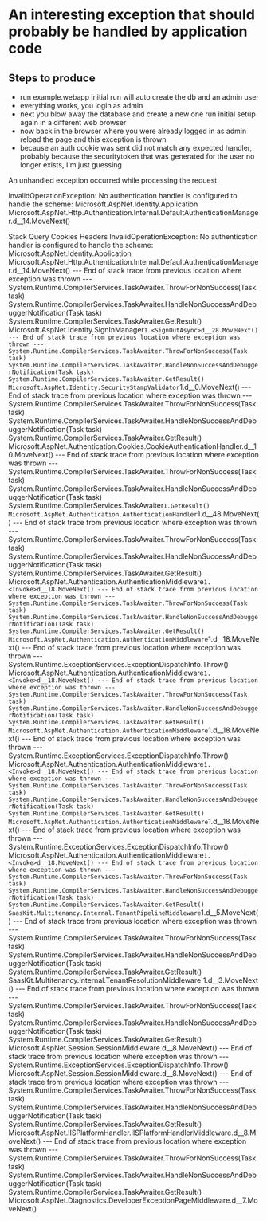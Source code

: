 
# An interesting exception that should probably be handled by application code

## Steps to produce

*  run example.webapp initial run will auto create the db and an admin user
*  everything works, you login as admin
*  next you blow away the database and create a new one run initial setup again in a different web browser
*  now back in the browser where you were already logged in as admin reload the page and this exception is thrown
*  because an auth cookie was sent did not match any expected handler, probably because the securitytoken that was generated for the user no longer exists, I'm just guessing


An unhandled exception occurred while processing the request.

InvalidOperationException: No authentication handler is configured to handle the scheme: Microsoft.AspNet.Identity.Application
Microsoft.AspNet.Http.Authentication.Internal.DefaultAuthenticationManager.<SignOutAsync>d__14.MoveNext()

Stack Query Cookies Headers
InvalidOperationException: No authentication handler is configured to handle the scheme: Microsoft.AspNet.Identity.Application
Microsoft.AspNet.Http.Authentication.Internal.DefaultAuthenticationManager.<SignOutAsync>d__14.MoveNext()
--- End of stack trace from previous location where exception was thrown ---
System.Runtime.CompilerServices.TaskAwaiter.ThrowForNonSuccess(Task task)
System.Runtime.CompilerServices.TaskAwaiter.HandleNonSuccessAndDebuggerNotification(Task task)
System.Runtime.CompilerServices.TaskAwaiter.GetResult()
Microsoft.AspNet.Identity.SignInManager`1.<SignOutAsync>d__28.MoveNext()
--- End of stack trace from previous location where exception was thrown ---
System.Runtime.CompilerServices.TaskAwaiter.ThrowForNonSuccess(Task task)
System.Runtime.CompilerServices.TaskAwaiter.HandleNonSuccessAndDebuggerNotification(Task task)
System.Runtime.CompilerServices.TaskAwaiter.GetResult()
Microsoft.AspNet.Identity.SecurityStampValidator`1.<ValidateAsync>d__0.MoveNext()
--- End of stack trace from previous location where exception was thrown ---
System.Runtime.CompilerServices.TaskAwaiter.ThrowForNonSuccess(Task task)
System.Runtime.CompilerServices.TaskAwaiter.HandleNonSuccessAndDebuggerNotification(Task task)
System.Runtime.CompilerServices.TaskAwaiter.GetResult()
Microsoft.AspNet.Authentication.Cookies.CookieAuthenticationHandler.<HandleAuthenticateAsync>d__10.MoveNext()
--- End of stack trace from previous location where exception was thrown ---
System.Runtime.CompilerServices.TaskAwaiter.ThrowForNonSuccess(Task task)
System.Runtime.CompilerServices.TaskAwaiter.HandleNonSuccessAndDebuggerNotification(Task task)
System.Runtime.CompilerServices.TaskAwaiter`1.GetResult()
Microsoft.AspNet.Authentication.AuthenticationHandler`1.<InitializeAsync>d__48.MoveNext()
--- End of stack trace from previous location where exception was thrown ---
System.Runtime.CompilerServices.TaskAwaiter.ThrowForNonSuccess(Task task)
System.Runtime.CompilerServices.TaskAwaiter.HandleNonSuccessAndDebuggerNotification(Task task)
System.Runtime.CompilerServices.TaskAwaiter.GetResult()
Microsoft.AspNet.Authentication.AuthenticationMiddleware`1.<Invoke>d__18.MoveNext()
--- End of stack trace from previous location where exception was thrown ---
System.Runtime.CompilerServices.TaskAwaiter.ThrowForNonSuccess(Task task)
System.Runtime.CompilerServices.TaskAwaiter.HandleNonSuccessAndDebuggerNotification(Task task)
System.Runtime.CompilerServices.TaskAwaiter.GetResult()
Microsoft.AspNet.Authentication.AuthenticationMiddleware`1.<Invoke>d__18.MoveNext()
--- End of stack trace from previous location where exception was thrown ---
System.Runtime.ExceptionServices.ExceptionDispatchInfo.Throw()
Microsoft.AspNet.Authentication.AuthenticationMiddleware`1.<Invoke>d__18.MoveNext()
--- End of stack trace from previous location where exception was thrown ---
System.Runtime.CompilerServices.TaskAwaiter.ThrowForNonSuccess(Task task)
System.Runtime.CompilerServices.TaskAwaiter.HandleNonSuccessAndDebuggerNotification(Task task)
System.Runtime.CompilerServices.TaskAwaiter.GetResult()
Microsoft.AspNet.Authentication.AuthenticationMiddleware`1.<Invoke>d__18.MoveNext()
--- End of stack trace from previous location where exception was thrown ---
System.Runtime.ExceptionServices.ExceptionDispatchInfo.Throw()
Microsoft.AspNet.Authentication.AuthenticationMiddleware`1.<Invoke>d__18.MoveNext()
--- End of stack trace from previous location where exception was thrown ---
System.Runtime.CompilerServices.TaskAwaiter.ThrowForNonSuccess(Task task)
System.Runtime.CompilerServices.TaskAwaiter.HandleNonSuccessAndDebuggerNotification(Task task)
System.Runtime.CompilerServices.TaskAwaiter.GetResult()
Microsoft.AspNet.Authentication.AuthenticationMiddleware`1.<Invoke>d__18.MoveNext()
--- End of stack trace from previous location where exception was thrown ---
System.Runtime.ExceptionServices.ExceptionDispatchInfo.Throw()
Microsoft.AspNet.Authentication.AuthenticationMiddleware`1.<Invoke>d__18.MoveNext()
--- End of stack trace from previous location where exception was thrown ---
System.Runtime.CompilerServices.TaskAwaiter.ThrowForNonSuccess(Task task)
System.Runtime.CompilerServices.TaskAwaiter.HandleNonSuccessAndDebuggerNotification(Task task)
System.Runtime.CompilerServices.TaskAwaiter.GetResult()
SaasKit.Multitenancy.Internal.TenantPipelineMiddleware`1.<Invoke>d__5.MoveNext()
--- End of stack trace from previous location where exception was thrown ---
System.Runtime.CompilerServices.TaskAwaiter.ThrowForNonSuccess(Task task)
System.Runtime.CompilerServices.TaskAwaiter.HandleNonSuccessAndDebuggerNotification(Task task)
System.Runtime.CompilerServices.TaskAwaiter.GetResult()
SaasKit.Multitenancy.Internal.TenantResolutionMiddleware`1.<Invoke>d__3.MoveNext()
--- End of stack trace from previous location where exception was thrown ---
System.Runtime.CompilerServices.TaskAwaiter.ThrowForNonSuccess(Task task)
System.Runtime.CompilerServices.TaskAwaiter.HandleNonSuccessAndDebuggerNotification(Task task)
System.Runtime.CompilerServices.TaskAwaiter.GetResult()
Microsoft.AspNet.Session.SessionMiddleware.<Invoke>d__8.MoveNext()
--- End of stack trace from previous location where exception was thrown ---
System.Runtime.ExceptionServices.ExceptionDispatchInfo.Throw()
Microsoft.AspNet.Session.SessionMiddleware.<Invoke>d__8.MoveNext()
--- End of stack trace from previous location where exception was thrown ---
System.Runtime.CompilerServices.TaskAwaiter.ThrowForNonSuccess(Task task)
System.Runtime.CompilerServices.TaskAwaiter.HandleNonSuccessAndDebuggerNotification(Task task)
System.Runtime.CompilerServices.TaskAwaiter.GetResult()
Microsoft.AspNet.IISPlatformHandler.IISPlatformHandlerMiddleware.<Invoke>d__8.MoveNext()
--- End of stack trace from previous location where exception was thrown ---
System.Runtime.CompilerServices.TaskAwaiter.ThrowForNonSuccess(Task task)
System.Runtime.CompilerServices.TaskAwaiter.HandleNonSuccessAndDebuggerNotification(Task task)
System.Runtime.CompilerServices.TaskAwaiter.GetResult()
Microsoft.AspNet.Diagnostics.DeveloperExceptionPageMiddleware.<Invoke>d__7.MoveNext()